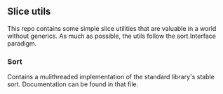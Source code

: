 ## Slice utils

This repo contains some simple slice utilities that are valuable in a world without generics.  As much as possible, the utils follow the sort.Interface paradigm.

### Sort

Contains a mulithreaded implementation of the standard library's stable sort.  Documentation can be found in that file.
